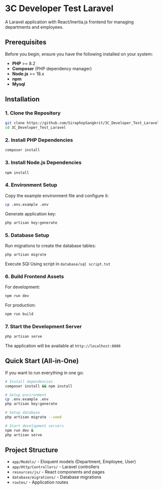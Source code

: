 # 3C Developer Test Laravel

A Laravel application with React/Inertia.js frontend for managing departments and employees.

## Prerequisites

Before you begin, ensure you have the following installed on your system:

- **PHP** >= 8.2
- **Composer** (PHP dependency manager)
- **Node.js** >= 18.x
- **npm** 
- **Mysql**

## Installation

### 1. Clone the Repository

```bash
git clone https://github.com/SiraphopSangkrit/3C_Developer_Test_Laravel.git
cd 3C_Developer_Test_Laravel
```

### 2. Install PHP Dependencies

```bash
composer install
```

### 3. Install Node.js Dependencies

```bash
npm install
```

### 4. Environment Setup

Copy the example environment file and configure it:

```bash
cp .env.example .env
```

Generate application key:

```bash
php artisan key:generate
```

### 5. Database Setup





Run migrations to create the database tables:

```bash
php artisan migrate
```

Execute SQl Using script in `database/sql script.txt`

### 6. Build Frontend Assets

For development:

```bash
npm run dev
```

For production:

```bash
npm run build
```

### 7. Start the Development Server

```bash
php artisan serve
```

The application will be available at `http://localhost:8000`

## Quick Start (All-in-One)

If you want to run everything in one go:

```bash
# Install dependencies
composer install && npm install

# Setup environment
cp .env.example .env
php artisan key:generate

# Setup database
php artisan migrate --seed

# Start development servers
npm run dev &
php artisan serve
```


## Project Structure

- `app/Models/` - Eloquent models (Department, Employee, User)
- `app/Http/Controllers/` - Laravel controllers
- `resources/js/` - React components and pages
- `database/migrations/` - Database migrations
- `routes/` - Application routes



